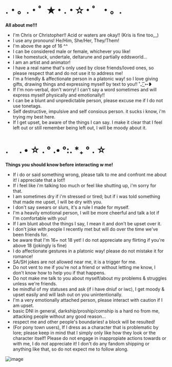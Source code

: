 # .・。.・゜✭・.・✫・゜・。.
**All about me!!!**

- I'm Chris or Christopher!! Acid or waters are okay!! (Kris is fine too,,,)
- I use any pronouns! He/Him, She/Her, They/Them!
- I'm above the age of 16 ^^
- I can be considered male or female, whichever you like!
- I like homestuck, undertale, deltarune and partially eddsworld...
- I am an artist and animator!
- I have a real name that's only used by close friends/loved ones, so please respect that and do not use it to address me!
- I'm a friendly & affectionate person in a platonic way! so I love giving gifts, drawing things and expressing myself by text to you!! ˚₊· ͟͟͞͞➳❥
- If I'm non-verbal, don't worry! I can't say a word sometimes and will express myself physically and emotionally!!
- I can be a blunt and unpredictable person, please excuse me if I do not use tonetags.
- Self destructive, impulsive and self consious person. it sucks i know, i'm trying my best here.
- If I get upset, be aware of the things I can say. I make it clear that I feel left out or still remember being left out, I will be moody about it.

# .　 . • ☆ . ° .• °:. *₊ ° . ☆
**Things you should know before interacting w me!**

- If i do or said something wrong, please talk to me and confront me about it! i appreciate that a lot!!
- If i feel like i'm talking too much or feel like shutting up, i'm sorry for that.
- I am sometimes dry if i'm stressed or tired; but if i was told something that made me upset, I will be dry with you.
- I don't say swears or slurs, it's a rule I made for myself.
- I'm a heavily emotional person, I will be more cheerful and talk a lot if I'm comfortable with you!
- If I am blunt about the things I say, I mean it and don't be upset over it.
- I don't joke with people I recently met but will do over the time we've been friends for.
- be aware that I'm 16+ not 18 yet! I do not appreciate any flirting if you're above 18 (jokingly is fine)
- I do affectionate gestures in a platonic way! please do not mistake it for romance!
- SA/SH jokes are not allowed near me, it is a trigger for me.
- Do not vent to me if you're not a friend or without letting me know, I don't know how to help you if that happens.
- Do not make me talk to you about myself/about my problems & struggles unless we're friends.
- be mindful of my statuses and ask (if i have dniuf or iwc), I get moody & upset easily and will lash out on you unintentionally.
- I'm a very emotionally attached person, please interact with caution if I am upset.
- basic DNI in general, darkship/proship/comship is a hard no from me, attacking people without any good reason...
- respect me and other people's boundaries! a block will be resulted!
- (For pony town users), If I dress as a character that is problematic by lore; please keep in mind that I simply only like how they look or the character itself! Please do not engage in inappropiate actions towards or with me, I do not appreciate it! I don't do any fandom shipping or anything like that, so do not expect me to follow along.

![image](https://github.com/user-attachments/assets/3c12a15a-eff5-453a-8ab0-237775fdabf2)

